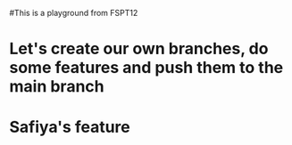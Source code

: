 #This is a playground from FSPT12 

# Let's create our own branches, do some features and push them to the main branch 

# Safiya's feature